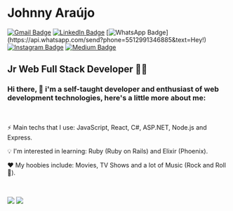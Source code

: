# Johnny Araújo

[![Gmail Badge](https://img.shields.io/badge/-Gmail-d14836?style=flat&logo=Gmail&logoColor=fff&link=mailto:ijohnnysa@gmail.com)](mailto:ijohnnysa@gmail.com)
[![LinkedIn Badge](https://img.shields.io/badge/-LinkedIn-0077b5?style=flat&logo=LinkedIn&logoColor=fff&link=https://www.linkedin.com/in/ijohnnysa/)](https://www.linkedin.com/in/ijohnnysa/)
[![WhatsApp Badge](https://img.shields.io/badge/-WhatsApp-25d366?style=flat&logo=WhatsApp&logoColor=fff&link=https://api.whatsapp.com/send?phone=5512991346885&text=Hey!)](https://api.whatsapp.com/send?phone=5512991346885&text=Hey!)
[![Instagram Badge](https://img.shields.io/badge/-Instagram-e4405f?style=flat&logo=Instagram&logoColor=fff&link=https://www.instagram.com/ijohnnysa/)](https://www.instagram.com/ijohnnysa/)
[![Medium Badge](https://img.shields.io/badge/-Medium-12100e?style=flat&logo=Medium&logoColor=fff&link=https://medium.com/@ijohnnysa)](https://medium.com/@ijohnnysa)

## Jr Web Full Stack Developer 🧑‍💻

### Hi there, 👋 i'm a self-taught developer and enthusiast of web development technologies, here's a little more about me:


&nbsp;
<p>⚡ Main techs that I use: JavaScript, React, C#, ASP.NET, Node.js and Express.</p>

<p>💡 I'm interested in learning: Ruby (Ruby on Rails) and Elixir (Phoenix).</p>

<p>❤️ My hoobies include: Movies, TV Shows and a lot of Music (Rock and Roll 🤘).</p>


&nbsp;
<div>
  <img align="center" src="https://github-readme-stats.vercel.app/api/?username=ijohnnysa&show_icons=true&count_private=true&include_all_commits=true&theme=dracula" />

  <img align="center" src="https://github-readme-stats.vercel.app/api/top-langs/?username=ijohnnysa&layout=compact&theme=dracula" />
</div>
